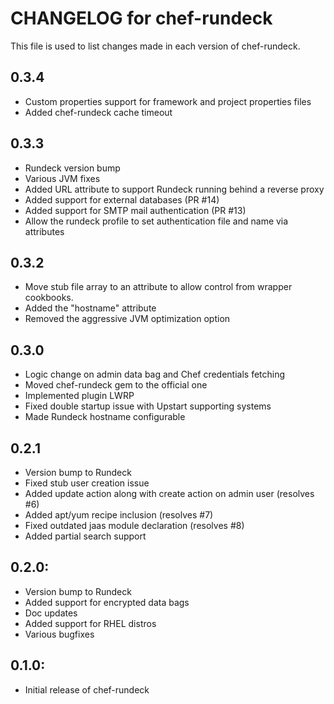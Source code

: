 # CHANGELOG for chef-rundeck

This file is used to list changes made in each version of chef-rundeck.

## 0.3.4

* Custom properties support for framework and project properties files
* Added chef-rundeck cache timeout

## 0.3.3

* Rundeck version bump
* Various JVM fixes
* Added URL attribute to support Rundeck running behind a reverse proxy
* Added support for external databases (PR #14)
* Added support for SMTP mail authentication (PR #13)
* Allow the rundeck profile to set authentication file and name via attributes

## 0.3.2

* Move stub file array to an attribute to allow control from wrapper cookbooks.
* Added the "hostname" attribute
* Removed the aggressive JVM optimization option

## 0.3.0

* Logic change on admin data bag and Chef credentials fetching
* Moved chef-rundeck gem to the official one
* Implemented plugin LWRP
* Fixed double startup issue with Upstart supporting systems
* Made Rundeck hostname configurable

## 0.2.1

* Version bump to Rundeck
* Fixed stub user creation issue
* Added update action along with create action on admin user (resolves #6)
* Added apt/yum recipe inclusion (resolves #7)
* Fixed outdated jaas module declaration (resolves #8)
* Added partial search support

## 0.2.0:

* Version bump to Rundeck
* Added support for encrypted data bags
* Doc updates
* Added support for RHEL distros
* Various bugfixes

## 0.1.0:

* Initial release of chef-rundeck
